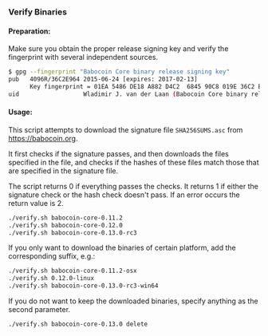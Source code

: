 ### Verify Binaries

#### Preparation:

Make sure you obtain the proper release signing key and verify the fingerprint with several independent sources.

```sh
$ gpg --fingerprint "Babocoin Core binary release signing key"
pub   4096R/36C2E964 2015-06-24 [expires: 2017-02-13]
      Key fingerprint = 01EA 5486 DE18 A882 D4C2  6845 90C8 019E 36C2 E964
uid                  Wladimir J. van der Laan (Babocoin Core binary release signing key) <laanwj@gmail.com>
```

#### Usage:

This script attempts to download the signature file `SHA256SUMS.asc` from https://babocoin.org.

It first checks if the signature passes, and then downloads the files specified in the file, and checks if the hashes of these files match those that are specified in the signature file.

The script returns 0 if everything passes the checks. It returns 1 if either the signature check or the hash check doesn't pass. If an error occurs the return value is 2.


```sh
./verify.sh babocoin-core-0.11.2
./verify.sh babocoin-core-0.12.0
./verify.sh babocoin-core-0.13.0-rc3
```

If you only want to download the binaries of certain platform, add the corresponding suffix, e.g.:

```sh
./verify.sh babocoin-core-0.11.2-osx
./verify.sh 0.12.0-linux
./verify.sh babocoin-core-0.13.0-rc3-win64
```

If you do not want to keep the downloaded binaries, specify anything as the second parameter.

```sh
./verify.sh babocoin-core-0.13.0 delete
```
